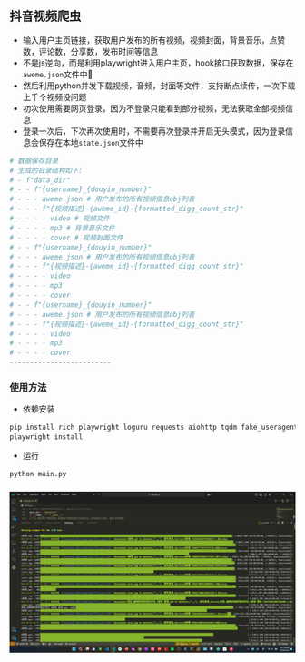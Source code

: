 ## 抖音视频爬虫

- 输入用户主页链接，获取用户发布的所有视频，视频封面，背景音乐，点赞数，评论数，分享数，发布时间等信息
- 不是js逆向，而是利用playwright进入用户主页，hook接口获取数据，保存在`aweme.json`文件中🥲
- 然后利用python并发下载视频，音频，封面等文件，支持断点续传，一次下载上千个视频没问题
- 初次使用需要网页登录，因为不登录只能看到部分视频，无法获取全部视频信息
- 登录一次后，下次再次使用时，不需要再次登录并开启无头模式，因为登录信息会保存在本地`state.json`文件中

```python
# 数据保存目录
# 生成的目录结构如下:
# - f"data_dir"
# - - f"{username}_{douyin_number}"
# - - - aweme.json # 用户发布的所有视频信息obj列表
# - - - f"{视频描述}-{aweme_id}-{formatted_digg_count_str}"
# - - - - video # 视频文件
# - - - - mp3 # 背景音乐文件
# - - - - cover # 视频封面文件
# - - f"{username}_{douyin_number}"
# - - - aweme.json # 用户发布的所有视频信息obj列表
# - - - f"{视频描述}-{aweme_id}-{formatted_digg_count_str}"
# - - - - video
# - - - - mp3
# - - - - cover
# - - f"{username}_{douyin_number}"
# - - - aweme.json # 用户发布的所有视频信息obj列表
# - - - f"{视频描述}-{aweme_id}-{formatted_digg_count_str}"
# - - - - video
# - - - - mp3
# - - - - cover
-------------------------
```

### 使用方法

- 依赖安装
```bash
pip install rich playwright loguru requests aiohttp tqdm fake_useragent
playwright install
```
- 运行
```bash
python main.py
```

### 

![alt text](images/readme/image.png)